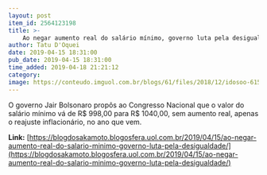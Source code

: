 ```yaml
---
layout: post
item_id: 2564123198
title: >-
    Ao negar aumento real do salário mínimo, governo luta pela desigualdade
author: Tatu D'Oquei
date: 2019-04-15 18:31:00
pub_date: 2019-04-15 18:31:00
time_added: 2019-04-18 21:21:12
category: 
image: https://conteudo.imguol.com.br/blogs/61/files/2018/12/idosoo-615x300.jpeg
---
```


O governo Jair Bolsonaro propôs ao Congresso Nacional que o valor do salário mínimo vá de R$ 998,00 para R$ 1040,00, sem aumento real, apenas o reajuste inflacionário, no ano que vem.

**Link:** [https://blogdosakamoto.blogosfera.uol.com.br/2019/04/15/ao-negar-aumento-real-do-salario-minimo-governo-luta-pela-desigualdade/](https://blogdosakamoto.blogosfera.uol.com.br/2019/04/15/ao-negar-aumento-real-do-salario-minimo-governo-luta-pela-desigualdade/)

